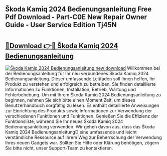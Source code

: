 ## Škoda Kamiq 2024 Bedienungsanleitung Free Pdf Download - Part-C0E New Repair Owner Guide - User Service Edition Tj45N

# <h2><a href="http://df5pbhf.blite.top/?on=%c5%a0koda+Kamiq+2024+Bedienungsanleitung">🔗Download 👉🔴 Škoda Kamiq 2024 Bedienungsanleitung</a></h2>

[![Škoda Kamiq 2024 Bedienungsanleitung new download](https://i.imgur.com/lujVjoI.png)](http://df5pbhf.blite.top/?on=%c5%a0koda+Kamiq+2024+Bedienungsanleitung)
Willkommen bei der Bedienungsanleitung für Ihr neu verbundenes Škoda Kamiq 2024 Bedienungsanleitung. Dieser umfassende Leitfaden soll Ihnen helfen, Ihr Produkt zu verstehen und erfolgreich zu betreiben. Sie finden detaillierte Informationen zu Funktionen, Installation, Betrieb, Wartung und Fehlerbehebung. Um mit Ihrem Škoda Kamiq 2024 Bedienungsanleitung zu beginnen, nehmen Sie sich bitte einen Moment Zeit, um dieses Benutzerhandbuch sorgfältig zu lesen. Es enthält detaillierte Anweisungen zur Einrichtung des Produkts sowie Informationen zur Verwendung der verschiedenen Funktionen und Funktionen. Genießen Sie die Effizienz der Funktionsliste, während Sie Ihr neues Škoda Kamiq 2024 Bedienungsanleitung verwenden. Wir gehen davon aus, dass das Škoda Kamiq 2024 BedienungsanleitungD eine umfassende und leicht verständliche Ressource auf Ihrem Weg zur Beherrschung der Verwendung Ihres neuen Gadgets war. Sollten Sie Hilfe oder Klärung benötigen, zögern Sie bitte nicht, unser Support-Team zu kontaktieren.
